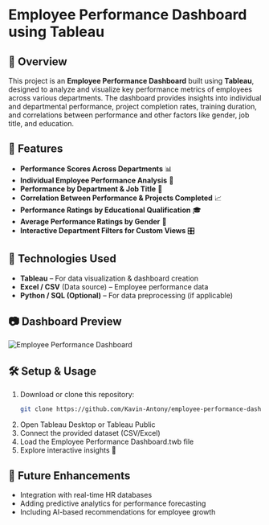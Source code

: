 # Employee Performance Dashboard using Tableau  

## 📌 Overview  
This project is an **Employee Performance Dashboard** built using **Tableau**, designed to analyze and visualize key performance metrics of employees across various departments. The dashboard provides insights into individual and departmental performance, project completion rates, training duration, and correlations between performance and other factors like gender, job title, and education.  

## 🎯 Features  
- **Performance Scores Across Departments** 📊  
- **Individual Employee Performance Analysis** 👥  
- **Performance by Department & Job Title** 🏢  
- **Correlation Between Performance & Projects Completed** 📈  
- **Performance Ratings by Educational Qualification** 🎓  
- **Average Performance Ratings by Gender** 🚻  
- **Interactive Department Filters for Custom Views** 🎛  

## 📌 Technologies Used  
- **Tableau** – For data visualization & dashboard creation  
- **Excel / CSV** (Data source) – Employee performance data  
- **Python / SQL (Optional)** – For data preprocessing (if applicable)  

## 📷 Dashboard Preview  
![Employee Performance Dashboard](screenshot.png) 

## 🛠 Setup & Usage  
1. Download or clone this repository:  
   ```sh
   git clone https://github.com/Kavin-Antony/employee-performance-dashboard.git
2. Open Tableau Desktop or Tableau Public
3. Connect the provided dataset (CSV/Excel)
4. Load the Employee Performance Dashboard.twb file
5. Explore interactive insights 🎉

## 📌 Future Enhancements
- Integration with real-time HR databases
- Adding predictive analytics for performance forecasting
- Including AI-based recommendations for employee growth
